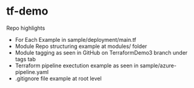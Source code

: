 # tf-demo
Repo highlights
- For Each Example in sample/deployment/main.tf
- Module Repo structuring example at modules/ folder
- Module tagging as seen in GitHub on TerraformDemo3 branch under tags tab
- Terraform pipeline exectution example as seen in sample/azure-pipeline.yaml
- .gitignore file example at root level
